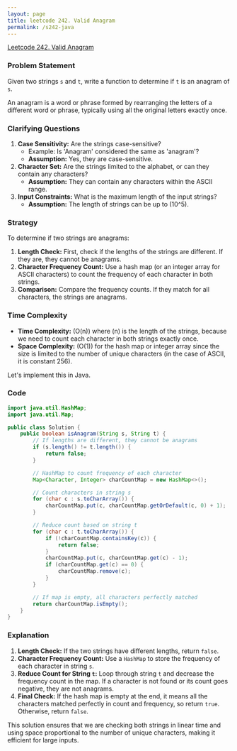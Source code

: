 ```yaml
---
layout: page
title: leetcode 242. Valid Anagram
permalink: /s242-java
---
```

[Leetcode 242. Valid Anagram](https://algoadvance.github.io/algoadvance/l242)
### Problem Statement

Given two strings `s` and `t`, write a function to determine if `t` is an anagram of `s`.

An anagram is a word or phrase formed by rearranging the letters of a different word or phrase, typically using all the original letters exactly once.

### Clarifying Questions

1. **Case Sensitivity:** Are the strings case-sensitive? 
   - Example: Is 'Anagram' considered the same as 'anagram'?
   - **Assumption:** Yes, they are case-sensitive.
2. **Character Set:** Are the strings limited to the alphabet, or can they contain any characters?
   - **Assumption:** They can contain any characters within the ASCII range.
3. **Input Constraints:** What is the maximum length of the input strings?
   - **Assumption:** The length of strings can be up to \(10^5\).

### Strategy

To determine if two strings are anagrams:

1. **Length Check:** First, check if the lengths of the strings are different. If they are, they cannot be anagrams.
2. **Character Frequency Count:** Use a hash map (or an integer array for ASCII characters) to count the frequency of each character in both strings.
3. **Comparison:** Compare the frequency counts. If they match for all characters, the strings are anagrams.

### Time Complexity

- **Time Complexity:** \(O(n)\) where \(n\) is the length of the strings, because we need to count each character in both strings exactly once.
- **Space Complexity:** \(O(1)\) for the hash map or integer array since the size is limited to the number of unique characters (in the case of ASCII, it is constant 256).

Let's implement this in Java.

### Code

```java
import java.util.HashMap;
import java.util.Map;

public class Solution {
    public boolean isAnagram(String s, String t) {
        // If lengths are different, they cannot be anagrams
        if (s.length() != t.length()) {
            return false;
        }

        // HashMap to count frequency of each character
        Map<Character, Integer> charCountMap = new HashMap<>();

        // Count characters in string s
        for (char c : s.toCharArray()) {
            charCountMap.put(c, charCountMap.getOrDefault(c, 0) + 1);
        }

        // Reduce count based on string t
        for (char c : t.toCharArray()) {
            if (!charCountMap.containsKey(c)) {
                return false;
            }
            charCountMap.put(c, charCountMap.get(c) - 1);
            if (charCountMap.get(c) == 0) {
                charCountMap.remove(c);
            }
        }

        // If map is empty, all characters perfectly matched
        return charCountMap.isEmpty();
    }
}
```

### Explanation

1. **Length Check:** If the two strings have different lengths, return `false`.
2. **Character Frequency Count:** Use a `HashMap` to store the frequency of each character in string `s`.
3. **Reduce Count for String `t`:** Loop through string `t` and decrease the frequency count in the map. If a character is not found or its count goes negative, they are not anagrams.
4. **Final Check:** If the hash map is empty at the end, it means all the characters matched perfectly in count and frequency, so return `true`. Otherwise, return `false`.

This solution ensures that we are checking both strings in linear time and using space proportional to the number of unique characters, making it efficient for large inputs.